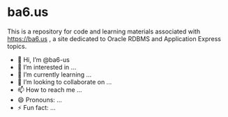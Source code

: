 # ba6.us

This is a repository for code and learning materials associated with https://ba6.us , a site dedicated to Oracle RDBMS and Application Express topics. 

- 👋 Hi, I’m @ba6-us
- 👀 I’m interested in ...
- 🌱 I’m currently learning ...
- 💞️ I’m looking to collaborate on ...
- 📫 How to reach me ...
- 😄 Pronouns: ...
- ⚡ Fun fact: ...

<!---
ba6-us/ba6-us is a ✨ special ✨ repository because its `README.md` (this file) appears on your GitHub profile.
You can click the Preview link to take a look at your changes.
--->
